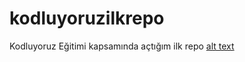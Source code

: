 # kodluyoruzilkrepo
Kodluyoruz Eğitimi kapsamında açtığım ilk repo
[alt text](https://www.hizliresim.com/12gkisv)
